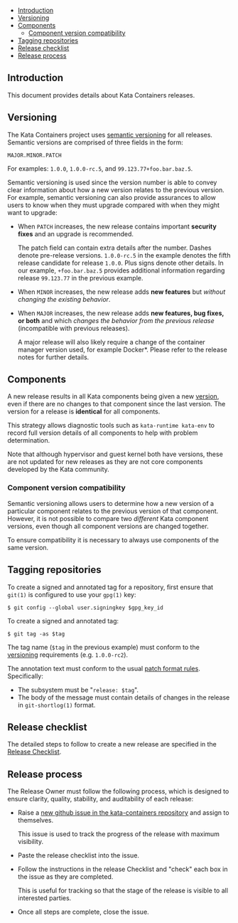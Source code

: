 * [Introduction](#introduction)
* [Versioning](#versioning)
* [Components](#components)
    * [Component version compatibility](#component-version-compatibility)
* [Tagging repositories](#tagging-repositories)
* [Release checklist](#release-checklist)
* [Release process](#release-process)

## Introduction

This document provides details about Kata Containers releases.

## Versioning

The Kata Containers project uses [semantic versioning](http://semver.org/) for all releases. Semantic versions are comprised of three fields in the form:

```
MAJOR.MINOR.PATCH
```

For examples: `1.0.0`, `1.0.0-rc.5`, and `99.123.77+foo.bar.baz.5`.

Semantic versioning is used since the version number is able to convey clear information about how a new version relates to the previous version. For example, semantic versioning can also provide assurances to allow users to know when they must upgrade compared with when they might want to upgrade:

- When `PATCH` increases, the new release contains important **security fixes**
  and an upgrade is recommended.

  The patch field can contain extra details after the number. Dashes denote pre-release versions. `1.0.0-rc.5` in the example denotes the fifth release candidate for release `1.0.0`. Plus signs denote other details. In our example, `+foo.bar.baz.5` provides additional information regarding release `99.123.77` in the previous example.

- When `MINOR` increases, the new release adds **new features** but *without
  changing the existing behavior*.

- When `MAJOR` increases, the new release adds **new features, bug fixes, or
  both** and which *changes the behavior from the previous release* (incompatible with previous releases).

  A major release will also likely require a change of the container manager version used, for example Docker\*. Please refer to the release notes for further details.

## Components

A new release results in all Kata components being given a new
[version](#versioning), even if there are no changes to that component since
the last version. The version for a release is **identical** for all
components.

This strategy allows diagnostic tools such as `kata-runtime kata-env` to record full version details of all components to help with problem determination.

Note that although hypervisor and guest kernel both have versions, these are not updated for new releases as they are not core components developed by the Kata community.

### Component version compatibility

Semantic versioning allows users to determine how a new version of a
particular component relates to the previous version of that component.
However, it is not possible to compare two *different* Kata component
versions, even though all component versions are changed together.

To ensure compatibility it is necessary to always use components of the same
version.

## Tagging repositories

To create a signed and annotated tag for a repository, first ensure that `git(1)` is configured to use your `gpg(1)` key:

```
$ git config --global user.signingkey $gpg_key_id
```

To create a signed and annotated tag:

```
$ git tag -as $tag
```

The tag name (`$tag` in the previous example) must conform to the [versioning](#versioning) requirements (e.g. `1.0.0-rc2`).

The annotation text must conform to the usual [patch format rules](https://github.com/kata-containers/community/blob/master/CONTRIBUTING.md#patch-format). Specifically:

- The subsystem must be "`release: $tag`".
- The body of the message must contain details of changes in the release in `git-shortlog(1)` format.

## Release checklist

The detailed steps to follow to create a new release are specified in the [Release Checklist](Release-Checklist.md).

## Release process

The Release Owner must follow the following process, which is designed to ensure clarity, quality, stability, and auditability of each release:

- Raise a [new github issue in the kata-containers repository](https://github.com/kata-containers/kata-containers/issues/new) and assign to themselves.

  This issue is used to track the progress of the release with maximum visibility.

- Paste the release checklist into the issue.

- Follow the instructions in the release Checklist and "check" each box in the issue as they are completed.

  This is useful for tracking so that the stage of the release is visible to all interested parties.

- Once all steps are complete, close the issue.

